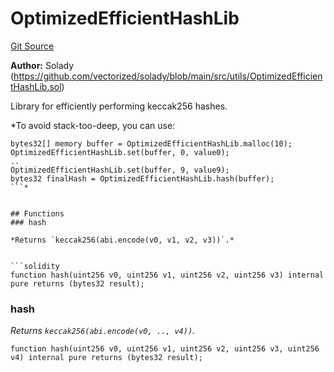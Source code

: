 # OptimizedEfficientHashLib
[Git Source](https://github.com/VerisLabs/KAM/blob/39577197165fca22f4727dda301114283fca8759/src/libraries/OptimizedEfficientHashLib.sol)

**Author:**
Solady (https://github.com/vectorized/solady/blob/main/src/utils/OptimizedEfficientHashLib.sol)

Library for efficiently performing keccak256 hashes.

*To avoid stack-too-deep, you can use:
```
bytes32[] memory buffer = OptimizedEfficientHashLib.malloc(10);
OptimizedEfficientHashLib.set(buffer, 0, value0);
..
OptimizedEfficientHashLib.set(buffer, 9, value9);
bytes32 finalHash = OptimizedEfficientHashLib.hash(buffer);
```*


## Functions
### hash

*Returns `keccak256(abi.encode(v0, v1, v2, v3))`.*


```solidity
function hash(uint256 v0, uint256 v1, uint256 v2, uint256 v3) internal pure returns (bytes32 result);
```

### hash

*Returns `keccak256(abi.encode(v0, .., v4))`.*


```solidity
function hash(uint256 v0, uint256 v1, uint256 v2, uint256 v3, uint256 v4) internal pure returns (bytes32 result);
```

